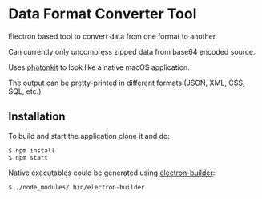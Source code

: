 # Data Format Converter Tool
Electron based tool to convert data from one format to another. 

Can currently only uncompress zipped data from base64 encoded source.

Uses [photonkit](http://photonkit.com) to look like a native macOS application.

The output can be pretty-printed in different formats (JSON, XML, CSS, SQL, etc.)

## Installation

To build and start the application clone it and do:

```
$ npm install
$ npm start
```

Native executables could be generated using [electron-builder](https://github.com/electron-userland/electron-builder):

```
$ ./node_modules/.bin/electron-builder 
```
